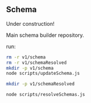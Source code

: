 ## Schema

Under construction!

Main schema builder repository.

run:

```zsh
rm -r v1/schema
rm -r v1/schemaResolved
mkdir -p v1/schema
node scripts/updateSchema.js

mkdir -p v1/schemaResolved

node scripts/resolveSchemas.js
```

